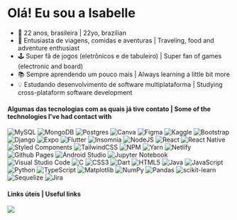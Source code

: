 # Olá! Eu sou a Isabelle
- 🎈 22 anos, brasileira | 22yo, brazilian
- 🎠 Entusiasta de viagens, comidas e aventuras | Traveling, food and adventure enthusiast
- 🕹️ Super fã de jogos (eletrônicos e de tabuleiro) | Super fan of games (electronic and board)
- 📚 Sempre aprendendo um pouco mais | Always learning a little bit more
- 💡 Estudando desenvolvimento de software multiplataforma | Studying cross-plataform software development 

#### Algumas das tecnologias com as quais já tive contato | Some of the technologies I've had contact with
![MySQL](https://img.shields.io/badge/mysql-e4d2e4.svg?style=for-the-badge&logo=mysql&logoColor=black)
![MongoDB](https://img.shields.io/badge/MongoDB-e4d2e4.svg?style=for-the-badge&logo=mongodb&logoColor=black)
![Postgres](https://img.shields.io/badge/postgres-e4d2e4.svg?style=for-the-badge&logo=postgresql&logoColor=black)
![Canva](https://img.shields.io/badge/Canva-e4d2e4.svg?style=for-the-badge&logo=Canva&logoColor=black)
![Figma](https://img.shields.io/badge/figma-e4d2e4.svg?style=for-the-badge&logo=figma&logoColor=black)
![Kaggle](https://img.shields.io/badge/Kaggle-e4d2e4?style=for-the-badge&logo=kaggle&logoColor=black)
![Bootstrap](https://img.shields.io/badge/bootstrap-e4d2e4.svg?style=for-the-badge&logo=bootstrap&logoColor=black)
![Django](https://img.shields.io/badge/django-e4d2e4.svg?style=for-the-badge&logo=django&logoColor=black)
![Expo](https://img.shields.io/badge/expo-e4d2e4?style=for-the-badge&logo=expo&logoColor=black)
![Flutter](https://img.shields.io/badge/Flutter-e4d2e4.svg?style=for-the-badge&logo=Flutter&logoColor=black)
![Insomnia](https://img.shields.io/badge/Insomnia-e4d2e4?style=for-the-badge&logo=insomnia&logoColor=black)
![NodeJS](https://img.shields.io/badge/node.js-e4d2e4?style=for-the-badge&logo=node.js&logoColor=black)
![React](https://img.shields.io/badge/react-e4d2e4.svg?style=for-the-badge&logo=react&logoColor=black)
![React Native](https://img.shields.io/badge/react_native-e4d2e4.svg?style=for-the-badge&logo=react&logoColor=black)
![Styled Components](https://img.shields.io/badge/styled--components-e4d2e4?style=for-the-badge&logo=styled-components&logoColor=black)
![TailwindCSS](https://img.shields.io/badge/tailwindcss-e4d2e4.svg?style=for-the-badge&logo=tailwind-css&logoColor=black)
![NPM](https://img.shields.io/badge/NPM-e4d2e4.svg?style=for-the-badge&logo=npm&logoColor=black)
![Yarn](https://img.shields.io/badge/yarn-e4d2e4.svg?style=for-the-badge&logo=yarn&logoColor=black)
![Netlify](https://img.shields.io/badge/netlify-e4d2e4.svg?style=for-the-badge&logo=netlify&logoColor=black)
![Github Pages](https://img.shields.io/badge/github%20pages-e4d2e4?style=for-the-badge&logo=github&logoColor=black)
![Android Studio](https://img.shields.io/badge/Android%20Studio-e4d2e4.svg?style=for-the-badge&logo=android-studio&logoColor=black)
![Jupyter Notebook](https://img.shields.io/badge/jupyter-e4d2e4.svg?style=for-the-badge&logo=jupyter&logoColor=black)
![Visual Studio Code](https://img.shields.io/badge/Visual%20Studio%20Code-e4d2e4.svg?style=for-the-badge&logo=visual-studio-code&logoColor=black)
![C](https://img.shields.io/badge/c-e4d2e4.svg?style=for-the-badge&logo=c&logoColor=black)
![CSS3](https://img.shields.io/badge/css3-e4d2e4.svg?style=for-the-badge&logo=css3&logoColor=black)
![Dart](https://img.shields.io/badge/dart-e4d2e4.svg?style=for-the-badge&logo=dart&logoColor=black)
![HTML5](https://img.shields.io/badge/html5-e4d2e4.svg?style=for-the-badge&logo=html5&logoColor=black)
![Java](https://img.shields.io/badge/java-e4d2e4.svg?style=for-the-badge&logo=openjdk&logoColor=black)
![JavaScript](https://img.shields.io/badge/javascript-e4d2e4.svg?style=for-the-badge&logo=javascript&logoColor=black)
![Python](https://img.shields.io/badge/python-e4d2e4?style=for-the-badge&logo=python&logoColor=black)
![TypeScript](https://img.shields.io/badge/typescript-e4d2e4.svg?style=for-the-badge&logo=typescript&logoColor=black)
![Matplotlib](https://img.shields.io/badge/Matplotlib-e4d2e4.svg?style=for-the-badge&logo=Matplotlib&logoColor=black)
![NumPy](https://img.shields.io/badge/numpy-e4d2e4.svg?style=for-the-badge&logo=numpy&logoColor=black)
![Pandas](https://img.shields.io/badge/pandas-e4d2e4.svg?style=for-the-badge&logo=pandas&logoColor=black)
![scikit-learn](https://img.shields.io/badge/scikit--learn-e4d2e4.svg?style=for-the-badge&logo=scikit-learn&logoColor=black)
![Sequelize](https://img.shields.io/badge/Sequelize-e4d2e4?style=for-the-badge&logo=Sequelize&logoColor=black)
![Jira](https://img.shields.io/badge/jira-e4d2e4.svg?style=for-the-badge&logo=jira&logoColor=black)
  
#### Links úteis | Useful links
<div> 
<a href="https://www.linkedin.com/in/drisabelles" target="_blank"><img src="https://img.shields.io/badge/-LinkedIn-e4d2e4?style=for-the-badge&logo=linkedin&logoColor=black" target="_blank"></a>
</div>
 

<!---
drisabelles/drisabelles is a ✨ special ✨ repository because its `README.md` (this file) appears on your GitHub profile.
You can click the Preview link to take a look at your changes.
--->
